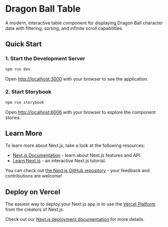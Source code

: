 # Dragon Ball Table

A modern, interactive table component for displaying Dragon Ball character data with filtering, sorting, and infinite scroll capabilities.

## Quick Start

### 1. Start the Development Server

```bash
npm run dev
```

Open [http://localhost:3000](http://localhost:3000) with your browser to see the application.

### 2. Start Storybook

```bash
npm run storybook
```

Open [http://localhost:6006](http://localhost:6006) with your browser to explore the component stories.

## Learn More

To learn more about Next.js, take a look at the following resources:

- [Next.js Documentation](https://nextjs.org/docs) - learn about Next.js features and API.
- [Learn Next.js](https://nextjs.org/learn) - an interactive Next.js tutorial.

You can check out [the Next.js GitHub repository](https://github.com/vercel/next.js) - your feedback and contributions are welcome!

## Deploy on Vercel

The easiest way to deploy your Next.js app is to use the [Vercel Platform](https://vercel.com/new?utm_medium=default-template&filter=next.js&utm_source=create-next-app&utm_campaign=create-next-app-readme) from the creators of Next.js.

Check out our [Next.js deployment documentation](https://nextjs.org/docs/app/building-your-application/deploying) for more details.
